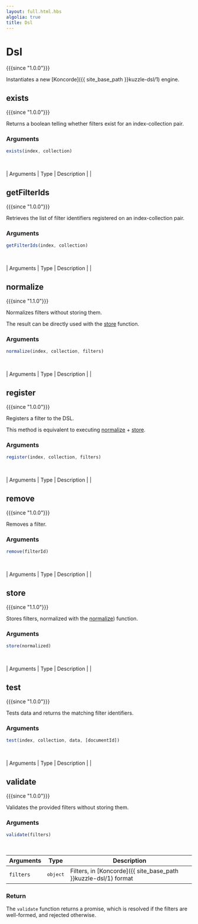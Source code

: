 ```yaml
---
layout: full.html.hbs
algolia: true
title: Dsl
---
```



# Dsl

{{{since "1.0.0"}}}

Instantiates a new [Koncorde]({{ site_base_path }}kuzzle-dsl/1) engine.


## exists

{{{since "1.0.0"}}}

Returns a boolean telling whether filters exist for an index-collection pair.

### Arguments

```js
exists(index, collection)
```

<br/>

| Arguments | Type | Description |
|
## getFilterIds

{{{since "1.0.0"}}}

Retrieves the list of filter identifiers registered on an index-collection pair.

### Arguments

```js
getFilterIds(index, collection)
```

<br/>

| Arguments | Type | Description |
|
## normalize

{{{since "1.1.0"}}}

Normalizes filters without storing them.

The result can be directly used with the [store](#store-default) function.

### Arguments

```js
normalize(index, collection, filters)
```

<br/>

| Arguments | Type | Description |
|
## register

{{{since "1.0.0"}}}

Registers a filter to the DSL. 

This method is equivalent to executing [normalize](#normalize-default) + [store](#store-default).

### Arguments

```js
register(index, collection, filters)
```

<br/>

| Arguments | Type | Description |
|
## remove

{{{since "1.0.0"}}}

Removes a filter.

### Arguments

```js
remove(filterId)
```

<br/>

| Arguments | Type | Description |
|
## store

{{{since "1.1.0"}}}

Stores filters, normalized with the [normalize](#normalize-default)) function.

### Arguments

```js
store(normalized)
```
<br/>

| Arguments | Type | Description |
|
## test

{{{since "1.0.0"}}}

Tests data and returns the matching filter identifiers.

### Arguments

```js
test(index, collection, data, [documentId])
```
<br/>

| Arguments | Type | Description |
|
## validate

{{{since "1.0.0"}}}

Validates the provided filters without storing them.

### Arguments

```js
validate(filters)
```

<br/>

| Arguments | Type | Description |
|-----------|------|-------------|
| `filters` | <pre>object</pre> | Filters, in [Koncorde]({{ site_base_path }}kuzzle-dsl/1) format |

### Return

The `validate` function returns a promise, which is resolved if the filters are well-formed, and rejected otherwise.
